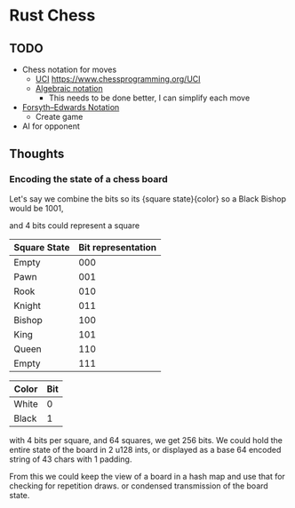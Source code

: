 # Rust Chess

## TODO
 - Chess notation for moves
   - [UCI](https://en.wikipedia.org/wiki/Universal_Chess_Interface) https://www.chessprogramming.org/UCI
   - [Algebraic notation](https://en.wikipedia.org/wiki/Algebraic_notation_(chess)#Long_algebraic_notation)
     - This needs to be done better, I can simplify each move
 - [Forsyth–Edwards Notation](https://en.wikipedia.org/wiki/Forsyth%E2%80%93Edwards_Notation)
   - Create game
 - AI for opponent

## Thoughts

### Encoding the state of a chess board

Let's say we combine the bits so its {square state}{color}
so a Black Bishop would be 1001,

and 4 bits could represent a square

|Square State |Bit representation |
| ----------- | ----------------- |
|Empty        |000                |
|Pawn         |001                |
|Rook         |010                |
|Knight       |011                |
|Bishop       |100                |
|King         |101                |
|Queen        |110                |
|Empty        |111                |

|Color |Bit  |
| ---- | --- |
|White |0    |
|Black |1    |

with 4 bits per square, and 64 squares, we get 256 bits. We could hold the entire state of the board in 2 u128 ints, or displayed as a base 64 encoded string of 43 chars with 1 padding.

From this we could keep the view of a board in a hash map and use that for checking for repetition draws. or condensed transmission of the board state.